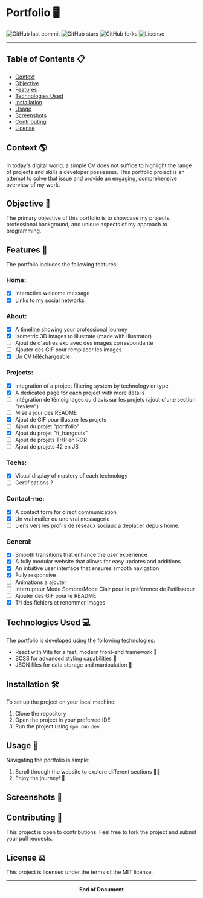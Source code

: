 # Portfolio 🖥️

![GitHub last commit](https://img.shields.io/github/last-commit/jurichar/jurichar.github.io)
![GitHub stars](https://img.shields.io/github/stars/jurichar/jurichar.github.io)
![GitHub forks](https://img.shields.io/github/forks/jurichar/jurichar.github.io)
![License](https://img.shields.io/github/license/jurichar/jurichar.github.io)

---

## Table of Contents 📋

- [Context](#context-)
- [Objective](#objective-)
- [Features](#features-)
- [Technologies Used](#technologies-used-)
- [Installation](#installation-️)
- [Usage](#usage-)
- [Screenshots](#screenshots-)
- [Contributing](#contributing-)
- [License](#license-️)

## Context 🌎

In today's digital world, a simple CV does not suffice to highlight the range of projects and skills a developer possesses. This portfolio project is an attempt to solve that issue and provide an engaging, comprehensive overview of my work.

## Objective 🎯

The primary objective of this portfolio is to showcase my projects, professional background, and unique aspects of my approach to programming.

## Features 🎁

The portfolio includes the following features:

### Home:

- [x] Interactive welcome message
- [x] Links to my social networks

### About:

- [x] A timeline showing your professional journey
- [x] Isometric 3D images to illustrate (made with Illustrator)
- [ ] Ajout de d'autres exp avec des images correspondante
- [ ] Ajouter des GIF pour remplacer les images
- [x] Un CV téléchargeable

### Projects:

- [x] Integration of a project filtering system by technology or type
- [x] A dedicated page for each project with more details
- [ ] Intégration de témoignages ou d'avis sur les projets (ajout d'une section "review")
- [ ] Mise a jour des README
- [x] Ajout de GIF pour illustrer les projets
- [ ] Ajout du projet "portfolio"
- [x] Ajout du projet "ft_hangouts"
- [ ] Ajout de projets THP en ROR
- [ ] Ajout de projets 42 en JS

### Techs:

- [x] Visual display of mastery of each technology
- [ ] Certifications ?

### Contact-me:

- [x] A contact form for direct communication
- [x] Un vrai mailer ou une vrai messagerie
- [ ] Liens vers les profils de réseaux sociaux a deplacer depuis home.

### General:

- [x] Smooth transitions that enhance the user experience
- [x] A fully modular website that allows for easy updates and additions
- [x] An intuitive user interface that ensures smooth navigation
- [x] Fully responsive
- [ ] Animations a ajouter
- [ ] Interrupteur Mode Sombre/Mode Clair pour la préférence de l'utilisateur
- [ ] Ajouter des GIF pour le README
- [x] Tri des fichiers et renommer images

## Technologies Used 💻

The portfolio is developed using the following technologies:

- React with Vite for a fast, modern front-end framework 🚀
- SCSS for advanced styling capabilities 🎨
- JSON files for data storage and manipulation 📂

## Installation 🛠️

To set up the project on your local machine:

1. Clone the repository
2. Open the project in your preferred IDE
3. Run the project using `npm run dev`

## Usage 🧭

Navigating the portfolio is simple:

1. Scroll through the website to explore different sections 🚶‍♂️
2. Enjoy the journey! 🌟

## Screenshots 📸

## Contributing 🤝

This project is open to contributions. Feel free to fork the project and submit your pull requests.

## License ⚖️

This project is licensed under the terms of the MIT license.

---

<div align="center">
  <b>End of Document</b><br>
</div>
